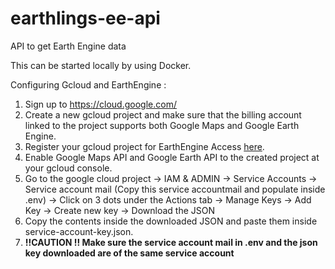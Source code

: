 # earthlings-ee-api
API to get Earth Engine data

This can be started locally by using Docker.

Configuring Gcloud and EarthEngine :

1. Sign up to https://cloud.google.com/
2. Create a new gcloud project and make sure that the billing account linked to the project supports both Google Maps and Google Earth Engine.
3. Register your gcloud project for EarthEngine Access  [here](https://code.earthengine.google.com/register).
4. Enable Google Maps API and Google Earth API to the created project at your gcloud console.
5. Go to the google cloud project -> IAM & ADMIN -> Service Accounts -> Service account mail (Copy this service accountmail and populate inside .env) -> Click on 3 dots under the Actions tab -> Manage Keys -> Add Key -> Create new key -> Download the JSON
6. Copy the contents inside the downloaded JSON and paste them inside service-account-key.json.
7. **!!CAUTION !! Make sure the service account mail in .env and the json key downloaded are of the same service account**
